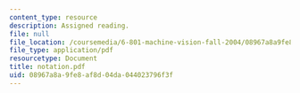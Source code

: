 ```yaml
---
content_type: resource
description: Assigned reading.
file: null
file_location: /coursemedia/6-801-machine-vision-fall-2004/08967a8a9fe8af8d04da044023796f3f_notation.pdf
file_type: application/pdf
resourcetype: Document
title: notation.pdf
uid: 08967a8a-9fe8-af8d-04da-044023796f3f
---
```


